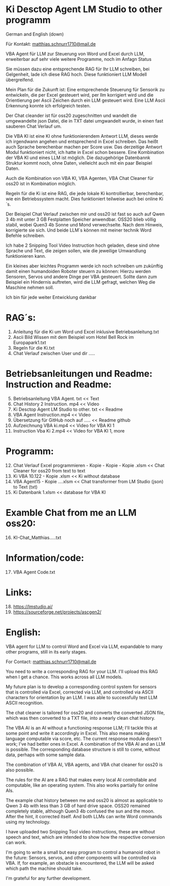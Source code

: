 # Ki Desctop Agent LM Studio to other programm

German and English (down)

Für Kontakt: matthias.schnurr1710@mail.de

VBA Agent für LLM zur Steuerung von Word und Excel durch LLM, erweiterbar auf sehr viele weitere Programme, noch im Anfagn Status

Sie müssen dazu eine entsprechende RAG für Ihr LLM schreiben, bei Gelgenheit, lade ich diese RAG hoch. Diese funktioniert LLM Modell übergreifend.

Mein Plan für die Zukunft ist: Eine entsprechende Steuerung für Sensorik zu entwickeln, die per Excel gesteuert wird, per llm korrigiert wird und die Orientierung per Ascii Zeichen durch ein LLM gesteuert wird. Eine LLM Ascii Erkennung konnte ich erfolgreich testen.

Der Chat cleander ist für oss20 zugeschnitten und wandelt die umgewandelte json Datei, die in TXT datei umgwandelt wurde, in einen fast sauberen Chat Verlauf um.

Die VBA KI ist eine KI ohne funktionierendem Antwort LLM, dieses werde ich irgendwann angehen und entsprechend in Excel schreiben. Das heißt auch Sprache berechenbar machen per Score usw. Das derzeitige Antwort Modul funktioniert nicht, ich hatte in Excel schon bessere. Eine Kombination der VBA KI und eines LLM ist möglich. Die dazugehörige Datenbannk Struktur kommt noch, ohne Daten, vielleicht auch mit ein paar Beispiel Daten.

Auch die Kombination von VBA KI, VBA Agenten, VBA Chat Cleaner für oss20 ist in Kombination möglich.

Regeln für die Ki ist eine RAG, die jede lokale Ki kontrollierbar, berechenbar, wie ein Betriebssystem macht. Dies funktioniert teilweise auch bei online Ki´s.

Der Beispiel Chat Verlauf zwischen mir und oss20 ist fast so auch auf Qwen 3 4b mit unter 3 GB Festplatten Speicher anwendbar. OSS20 blieb völlig stabil, wobei Quen3 4b Sonne und Mond verwechselte. Nach dem Hinweis, korrigierte sie sich. Und beide LLM´s können mit meiner technik Word Befehle schreiben.

Ich habe 2 Snipping Tool Video Instruction hoch geladen, diese sind ohne Sprache und Text, die zeigen sollen, wie die jeweilige Umwandlung funktionieren kann.

Ein kleines aber leichtes Programm werde ich noch schreiben um zukünftig damit einen humandoiden Roboter steuern zu können:
Hierzu werden Sensoren, Servos und andere Dinge per VBA gesteuert. Sollte dann zum Beispiel ein Hindernis auftreten, wird die LLM gefragt, welchen Weg die Maschine nehmen soll.

Ich bin für jede weiter Entwicklung dankbar


RAG´s:
======
1. Anleitung für die Ki um Word und Excel inklusive Betriebsanleitung.txt
2. Ascii Bild Wissen mit dem Beispiel vom Hotel Bell Rock im Europapark1.txt
3. Regeln für die Ki.txt
4. Chat Verlauf zwischen User und dir .....



Betriebsanleitungen und Readme: Instruction and Readme:
=======================================================
5. Betriebsanleitung VBA Agent. txt           << Text
6. Chat History 2 Instruction. mp4            << Video
7. Ki Desctop Agent LM Studio to other. txt   << Readme
8. VBA Agent Instruction.mp4                  << Video
9. Übersetzung für GitHub noch auf …..        << Readme github
10. Aufzeichnung VBA ki.mp4                    << Video for VBA KI 1
11. Instruction Vba Ki 2.mp4                  << Video for VBA KI 1, more 



Programm:
=========
12. Chat Verlauf Excel programmieren - Kopie - Kopie - Kopie .xlsm       << Chat Cleaner for oss20 from text to text
13. Ki VBA 10.122 - Kopie .xlsm                                          << Ki without database
14. VBA Agent15 - Kopie ….xlsm                                           << Chat transformer from LM Studio (json) to Text (txt)
15. Ki Datenbank 1.xlsm                                                  << database for VBA KI



Examble Chat from me an LLM oss20:
==================================
16. KI-Chat_Matthias…..txt


Information/code:
=================
17. VBA Agent Code.txt

Links:
======
18. https://lmstudio.ai/
19. https://sourceforge.net/projects/ascgen2/



English:
========
VBA agent for LLM to control Word and Excel via LLM, expandable to many other programs, still in its early stages.

For Contact: matthias.schnurr1710@mail.de

You need to write a corresponding RAG for your LLM. I'll upload this RAG when I get a chance. This works across all LLM models.

My future plan is to develop a corresponding control system for sensors that is controlled via Excel, corrected via LLM, and controlled via ASCII characters for orientation by an LLM. I was able to successfully test LLM ASCII recognition.

The chat cleaner is tailored for oss20 and converts the converted JSON file, which was then converted to a TXT file, into a nearly clean chat history.

The VBA AI is an AI without a functioning response LLM; I'll tackle this at some point and write it accordingly in Excel. This also means making language computable via score, etc. The current response module doesn't work; I've had better ones in Excel. A combination of the VBA AI and an LLM is possible. The corresponding database structure is still to come, without data, perhaps with some sample data.

The combination of VBA AI, VBA agents, and VBA chat cleaner for oss20 is also possible.

The rules for the AI ​​are a RAG that makes every local AI controllable and computable, like an operating system. This also works partially for online AIs.

The example chat history between me and oss20 is almost as applicable to Qwen 3 4b with less than 3 GB of hard drive space. OSS20 remained completely stable, although Quen3 4b confused the sun and the moon. After the hint, it corrected itself. And both LLMs can write Word commands using my technology.

I have uploaded two Snipping Tool video instructions, these are without speech and text, which are intended to show how the respective conversion can work.

I'm going to write a small but easy program to control a humanoid robot in the future:
Sensors, servos, and other components will be controlled via VBA. If, for example, an obstacle is encountered, the LLM will be asked which path the machine should take.

I'm grateful for any further development.
